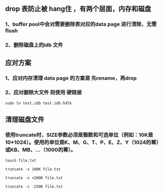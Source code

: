 
## drop 表防止被 hang住 ，有两个层面，内存和磁盘
### 1、buffer pool中会对需要删除表对应的data page 进行清除，无需 flush
### 2、删除磁盘上的idb 文件

## 应对方案
### 1、应对内存清理 data page 的方案是 先rename，再drop
### 2、应对删除大文件 则使用 硬链接
```shell
sudo ln test.idb test.idb.hdlk
```
## 清理磁盘文件
### 使用truncate时，SIZE参数必须是整数和可选单位（例如：10K是10*1024）。使用的单位是K、M、G、T、P、E、Z、Y（1024的幂）或KB、MB、…（1000的幂）。
```shell
touch file.txt
```
```shell
truncate -s 100K file.txt
```
```shell
truncate -s +200K file.txt
```
```shell
truncate -s -250K file.txt
```
